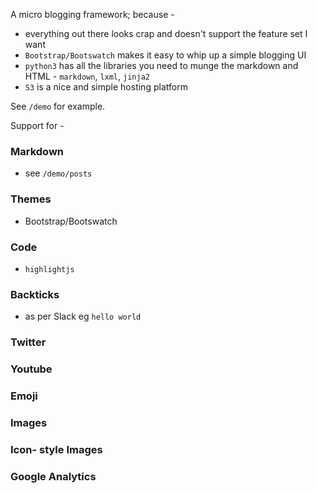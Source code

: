 A micro blogging framework; because -

- everything out there looks crap and doesn't support the feature set I want
- `Bootstrap/Bootswatch` makes it easy to whip up a simple blogging UI
- `python3` has all the libraries you need to munge the markdown and HTML - `markdown`, `lxml`, `jinja2`
- `S3` is a nice and simple hosting platform

See `/demo` for example.

Support for -

### Markdown

- see `/demo/posts`

### Themes

- Bootstrap/Bootswatch

### Code

- `highlightjs`

### Backticks

- as per Slack eg `hello world`

### Twitter 

### Youtube

### Emoji

### Images

### Icon- style Images

### Google Analytics


